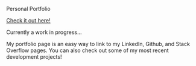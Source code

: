 Personal Portfolio 

[Check it out here!](https://barroncn.github.io/)

Currently a work in progress...

My portfolio page is an easy way to link to my LinkedIn, Github, and Stack Overflow pages. You can also check out some of my most recent development projects!
